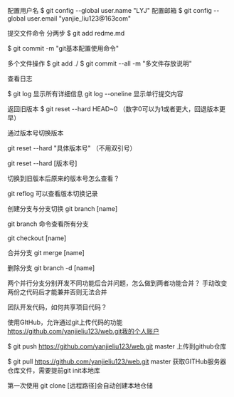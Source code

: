 配置用户名
$ git config --global user.name "LYJ"
配置邮箱
$ git config --global user.email "yanjie_liu123@163com"


提交文件命令 分两步
$ git add redme.md

$ git commit -m "git基本配置使用命令"

多个文件操作
$ git add ./
$ git commit --all -m "多文件存放说明"

查看日志

$ git log 显示所有详细信息
git log --oneline 显示单行提交内容

返回旧版本
$ git reset --hard HEAD~0  （数字0可以为1或者更大，回退版本更早）

通过版本号切换版本

git reset --hard "具体版本号" （不用双引号）

git reset --hard [版本号]

切换到旧版本后原来的版本号怎么查看？

git reflog
可以查看版本切换记录

创建分支与分支切换
git branch [name]

git branch 命令查看所有分支

git checkout [name]

合并分支
git merge [name]

删除分支
git branch -d [name]


两个并行分支分别开发不同功能后合并问题，怎么做到两者功能合并？
手动改变两份之代码后才能兼并否则无法合并



团队开发代码，如何共享项目代码？

使用GItHub，允许通过git上传代码的功能
https://github.com/yanjieliu123/web.git我的个人账户

$ git push https://github.com/yanjieliu123/web.git master
上传到github仓库


$ git pull https://github.com/yanjieliu123/web.git master
获取GITHub服务器仓库文件，需要提前git init本地库

第一次使用
git clone [远程路径]会自动创建本地仓储



